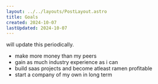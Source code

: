 ```yaml
---
layout: ../../layouts/PostLayout.astro
title: Goals
created: 2024-10-07
lastUpdated: 2024-10-07
---
```


will update this periodically.

- make more money than my peers
- gain as much industry experience as i can
- build saas projects and become atleast ramen profitable
- start a company of my own in long term